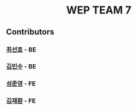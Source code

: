 <h1 align='center'>WEP TEAM 7</h1>

## Contributors

### [최선효](https://github.com/cornpip) - BE

### [김민수](https://github.com/neko113) - BE

### [성준영](https://github.com/sjyoung428) - FE

### [김재환](https://github.com/jh980608) - FE
